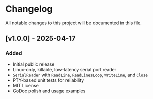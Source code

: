 # Changelog

All notable changes to this project will be documented in this file.

## [v1.0.0] - 2025-04-17
### Added
- Initial public release
- Linux-only, killable, low-latency serial port reader
- `SerialReader` with `ReadLine`, `ReadLinesLoop`, `WriteLine`, and `Close`
- PTY-based unit tests for reliability
- MIT License
- GoDoc polish and usage examples
